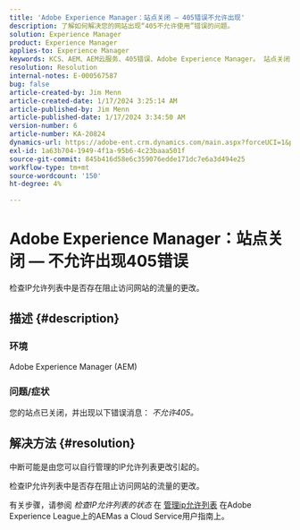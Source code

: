 ```yaml
---
title: 'Adobe Experience Manager：站点关闭 — 405错误不允许出现'
description: 了解如何解决您的网站出现“405不允许使用”错误的问题。
solution: Experience Manager
product: Experience Manager
applies-to: Experience Manager
keywords: KCS、AEM、AEM云服务、405错误、Adobe Experience Manager。 站点关闭，故障排除
resolution: Resolution
internal-notes: E-000567587
bug: false
article-created-by: Jim Menn
article-created-date: 1/17/2024 3:25:14 AM
article-published-by: Jim Menn
article-published-date: 1/17/2024 3:34:50 AM
version-number: 6
article-number: KA-20824
dynamics-url: https://adobe-ent.crm.dynamics.com/main.aspx?forceUCI=1&pagetype=entityrecord&etn=knowledgearticle&id=07867202-e8b4-ee11-a569-6045bd006268
exl-id: 1a63b704-1949-4f1a-95b6-4c23baaa501f
source-git-commit: 845b416d58e6c359076edde171dc7e6a3d494e25
workflow-type: tm+mt
source-wordcount: '150'
ht-degree: 4%

---
```


# Adobe Experience Manager：站点关闭 — 不允许出现405错误


检查IP允许列表中是否存在阻止访问网站的流量的更改。

## 描述 {#description}


### 环境

Adobe Experience Manager (AEM)



### 问题/症状

您的站点已关闭，并出现以下错误消息： *不允许405。*


## 解决方法 {#resolution}


中断可能是由您可以自行管理的IP允许列表更改引起的。

检查IP允许列表中是否存在阻止访问网站的流量的更改。

有关步骤，请参阅 *检查IP允许列表的状态* 在 [管理ip允许列表](https://experienceleague.adobe.com/docs/experience-manager-cloud-service/content/implementing/using-cloud-manager/ip-allow-lists/managing-ip-allow-lists.html?lang=en) 在Adobe Experience League上的AEMas a Cloud Service用户指南上。
